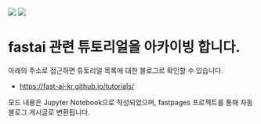 [//]: # (This template replaces README.md when someone creates a new repo with the fastpages template.)

![](https://github.com/fast-ai-kr/tutorials/workflows/CI/badge.svg) 
![](https://github.com/fast-ai-kr/tutorials/workflows/GH-Pages%20Status/badge.svg) 

# fastai 관련 튜토리얼을 아카이빙 합니다.

아래의 주소로 접근하면 튜토리얼 목록에 대한 블로그르 확인할 수 있습니다.
- https://fast-ai-kr.github.io/tutorials/

모드 내용은 Jupyter Notebook으로 작성되었으며, fastpages 프로젝트를 통해 자동 블로그 게시글로 변환됩니다.
